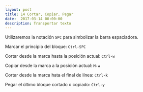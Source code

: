 ```yaml
---
layout: post
title: 14 Cortar, Copiar, Pegar
date:  2017-03-14 00:00:00
description: Transportar texto
---
```


Utilizaremos la notación `SPC` para simbolizar la barra espaciadora.

Marcar el principio del bloque: `Ctrl-SPC`

Cortar desde la marca hasta la posición actual: `Ctrl-w`

Copiar desde la marca a la posición actual: `M-w`

Cortar desde la marca hata el final de línea: `Ctrl-k`

Pegar el último bloque cortado o copiado: `Ctrl-y`

